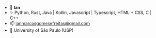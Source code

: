 - 👋 <b>Ian</b>
- ✨ Python, Rust, Java | Kotlin, Javascript | Typescript, HTML + CSS, C | C++
- 📫 ianmarcosgomesefreitas@gmail.com
- 🏫 University of São Paulo (USP)
